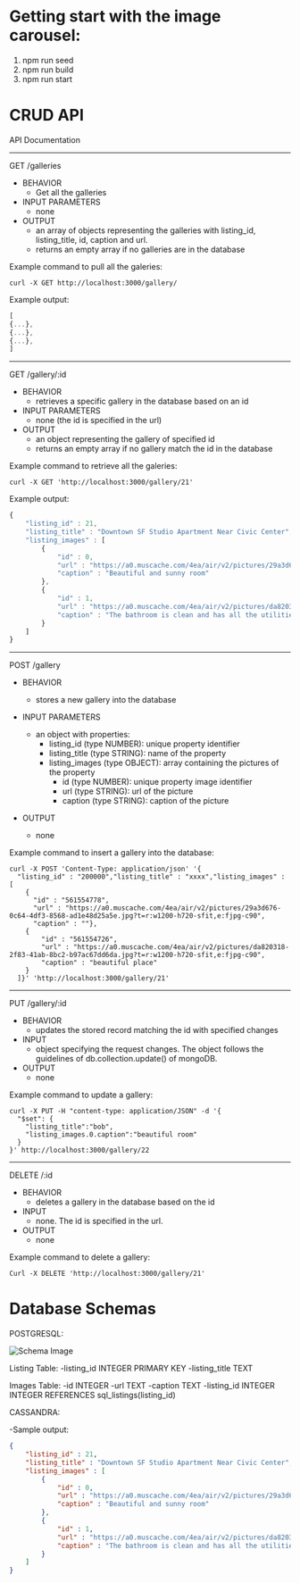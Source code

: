 # Getting start with the image carousel:

1) npm run seed
2) npm run build
3) npm run start

# CRUD API

API Documentation
______________________________________________________________________
GET /galleries
- BEHAVIOR
  - Get all the galleries
- INPUT PARAMETERS
  - none
- OUTPUT
  - an array of objects representing the galleries with listing_id, listing_title, id, caption and url.
  - returns an empty array if no galleries are in the database

Example command to pull all the galeries:
```terminal
curl -X GET http://localhost:3000/gallery/
```

Example output:
```javascript
[
{...},
{...},
{...},
]
```
______________________________________________________________________
GET /gallery/:id
- BEHAVIOR
  - retrieves a specific gallery in the database based on an id
- INPUT PARAMETERS
  - none (the id is specified in the url)
- OUTPUT
  - an object representing the gallery of specified id
  - returns an empty array if no gallery match the id in the database

Example command to retrieve all the galeries:
```terminal
curl -X GET 'http://localhost:3000/gallery/21'
```

Example output:
```javascript
{
	"listing_id" : 21,
	"listing_title" : "Downtown SF Studio Apartment Near Civic Center",
	"listing_images" : [
		{
			"id" : 0,
			"url" : "https://a0.muscache.com/4ea/air/v2/pictures/29a3d676-0c64-4df3-8568-ad1e48d25a5e.jpg?t=r:w1200-h720-sfit,e:fjpg-c90",
			"caption" : "Beautiful and sunny room"
		},
		{
			"id" : 1,
			"url" : "https://a0.muscache.com/4ea/air/v2/pictures/da820318-2f83-41ab-8bc2-b97ac67dd6da.jpg?t=r:w1200-h720-sfit,e:fjpg-c90",
			"caption" : "The bathroom is clean and has all the utilities"
		}
	]
}
```
______________________________________________________________________
POST /gallery
- BEHAVIOR
  - stores a new gallery into the database
- INPUT PARAMETERS
  - an object with properties:
    - listing_id (type NUMBER): unique property identifier
    - listing_title (type STRING): name of the property
    - listing_images (type OBJECT): array containing the pictures of the property
        - id (type NUMBER): unique property image identifier
        - url (type STRING): url of the picture
        - caption (type STRING): caption of the picture

- OUTPUT
  - none

Example command to insert a gallery into the database: 
```terminal
curl -X POST 'Content-Type: application/json' '{
  "listing_id" : "200000","listing_title" : "xxxx","listing_images" : [
    {
      "id" : "561554778",
      "url" : "https://a0.muscache.com/4ea/air/v2/pictures/29a3d676-0c64-4df3-8568-ad1e48d25a5e.jpg?t=r:w1200-h720-sfit,e:fjpg-c90",
      "caption" : ""},
    {
        "id" : "561554726",
        "url" : "https://a0.muscache.com/4ea/air/v2/pictures/da820318-2f83-41ab-8bc2-b97ac67dd6da.jpg?t=r:w1200-h720-sfit,e:fjpg-c90",
        "caption" : "beautiful place"
    }
  ]}' 'http://localhost:3000/gallery/21'
```

______________________________________________________________________
PUT /gallery/:id
- BEHAVIOR
  - updates the stored record matching the id with specified changes
- INPUT
  - object specifying the request changes. The object follows the guidelines of db.collection.update() of mongoDB.
- OUTPUT
  - none

Example command to update a gallery: 
```terminal
curl -X PUT -H "content-type: application/JSON" -d '{
  "$set": {
    "listing_title":"bob",
    "listing_images.0.caption":"beautiful room"
  }
}' http://localhost:3000/gallery/22
```
______________________________________________________________________
DELETE /:id
- BEHAVIOR
  - deletes a gallery in the database based on the id
- INPUT
  - none. The id is specified in the url.
- OUTPUT
  - none

Example command to delete a gallery:
```terminal
Curl -X DELETE 'http://localhost:3000/gallery/21'
```

# Database Schemas

POSTGRESQL:

![Schema Image](https://user-images.githubusercontent.com/56744348/74473709-ebe58e80-4e58-11ea-8c61-eff16c58fcd1.png)

Listing Table:
-listing_id INTEGER PRIMARY KEY
-listing_title TEXT

Images Table:
-id INTEGER
-url TEXT
-caption TEXT
-listing_id INTEGER INTEGER REFERENCES sql_listings(listing_id)

CASSANDRA:

-Sample output:
```json
{
	"listing_id" : 21,
	"listing_title" : "Downtown SF Studio Apartment Near Civic Center",
	"listing_images" : [
		{
			"id" : 0,
			"url" : "https://a0.muscache.com/4ea/air/v2/pictures/29a3d676-0c64-4df3-8568-ad1e48d25a5e.jpg?t=r:w1200-h720-sfit,e:fjpg-c90",
			"caption" : "Beautiful and sunny room"
		},
		{
			"id" : 1,
			"url" : "https://a0.muscache.com/4ea/air/v2/pictures/da820318-2f83-41ab-8bc2-b97ac67dd6da.jpg?t=r:w1200-h720-sfit,e:fjpg-c90",
			"caption" : "The bathroom is clean and has all the utilities"
		}
	]
}
```